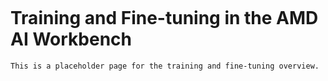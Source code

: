 ```{tags} AMD AI Workbench, training, fine-tuning
```
<!--
Copyright © Advanced Micro Devices, Inc., or its affiliates.

SPDX-License-Identifier: MIT
-->
# Training and Fine-tuning in the AMD AI Workbench

```{note}
This is a placeholder page for the training and fine-tuning overview.
```

